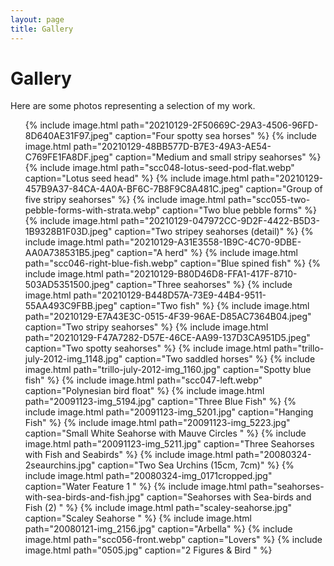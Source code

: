 ```yaml
---
layout: page
title: Gallery
---
```


# Gallery

Here are some photos representing a selection of my work.

<ul class="gallery">
  {% include image.html path="20210129-2F50669C-29A3-4506-96FD-8D640AE31F97.jpeg" caption="Four spotty sea horses" %}
  {% include image.html path="20210129-48BB577D-B7E3-49A3-AE54-C769FE1FA8DF.jpeg" caption="Medium and small stripy seahorses" %}
  {% include image.html path="scc048-lotus-seed-pod-flat.webp" caption="Lotus seed head" %}
  {% include image.html path="20210129-457B9A37-84CA-4A0A-BF6C-7B8F9C8A481C.jpeg" caption="Group of five stripy seahorses" %}
  {% include image.html path="scc055-two-pebble-forms-with-strata.webp" caption="Two blue pebble forms" %}
  {% include image.html path="20210129-047972CC-9D2F-4422-B5D3-1B9328B1F03D.jpeg" caption="Two stripey seahorses (detail)" %}
  {% include image.html path="20210129-A31E3558-1B9C-4C70-9DBE-AA0A738531B5.jpeg" caption="A herd" %}
  {% include image.html path="scc046-right-blue-fish.webp" caption="Blue spined fish" %}
  {% include image.html path="20210129-B80D46D8-FFA1-417F-8710-503AD5351500.jpeg" caption="Three seahorses" %}
  {% include image.html path="20210129-B448D57A-73E9-44B4-9511-55AA493C9FBB.jpeg" caption="Two fish" %}
  {% include image.html path="20210129-E7A43E3C-0515-4F39-96AE-D85AC7364B04.jpeg" caption="Two stripy seahorses" %}
  {% include image.html path="20210129-F47A7282-D57E-46CE-AA99-137D3CA951D5.jpeg" caption="Two spotty seahorses" %}
  {% include image.html path="trillo-july-2012-img_1148.jpg" caption="Two saddled horses" %}
  {% include image.html path="trillo-july-2012-img_1160.jpg" caption="Spotty blue fish" %}
  {% include image.html path="scc047-left.webp" caption="Polynesian bird float" %}
  {% include image.html path="20091123-img_5194.jpg" caption="Three Blue Fish" %}
  {% include image.html path="20091123-img_5201.jpg" caption="Hanging Fish" %}
  {% include image.html path="20091123-img_5223.jpg" caption="Small White Seahorse with Mauve Circles " %}
  {% include image.html path="20091123-img_5211.jpg" caption="Three Seahorses with Fish and Seabirds" %}
  {% include image.html path="20080324-2seaurchins.jpg" caption="Two Sea Urchins (15cm, 7cm)" %}
  {% include image.html path="20080324-img_0171cropped.jpg" caption="Water Feature 1 " %}
  {% include image.html path="seahorses-with-sea-birds-and-fish.jpg" caption="Seahorses with Sea-birds and Fish (2) " %}
  {% include image.html path="scaley-seahorse.jpg" caption="Scaley Seahorse " %}
  {% include image.html path="20080121-img_2156.jpg" caption="Arbella" %}
  {% include image.html path="scc056-front.webp" caption="Lovers" %}
  {% include image.html path="0505.jpg" caption="2 Figures &amp; Bird " %}
</ul>

<div style="clear: both;">&nbsp;</div>